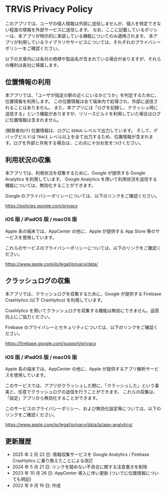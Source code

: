 # TRViS Privacy Policy

このアプリでは、ユーザの個人情報は外部に送信しませんが、個人を特定できない程度の情報を外部サービスに送信します。
なお、ここに記載しているポリシーは、本アプリが明示的に実装している機能についてのみ適用されます。
本アプリが利用しているライブラリやサービスについては、それぞれのプライバシーポリシーをご確認ください。

以下の文章内には各社の商標や製品名が含まれている場合がありますが、それらの権利は各社に帰属します。

## 位置情報の利用

本アプリでは、「ユーザが指定の駅の近くにいるかどうか」を判定するために、位置情報を利用します。
この位置情報は全て端末内で処理され、外部に送信されることはありません。
また、本アプリには「ログを記録し、クラッシュ時に送信する」という機能がありますが、リリースビルドを利用していた場合はログに位置情報は含まれません。

(開発者向け)
位置情報は、ログに `DEBUG` レベルで出力しています。
そして、デバッグビルドは `TRACE` レベル以上を全て出力するため、位置情報が含まれます。ログを外部と共有する場合は、この点に十分お気をつけください。

## 利用状況の収集

本アプリでは、利用状況を収集するために、Google が提供する Google Analytics を利用しています。
Google Analytics を用いて利用状況を送信する機能については、無効化することができます。

Google のプライバシーポリシーについては、以下のリンクをご確認ください。

https://policies.google.com/privacy

### iOS 版 / iPadOS 版 / macOS 版

Apple 系の端末では、AppCenter の他に、Apple が提供する App Store 等のサービスを使用しています。

これらのサービスのプライバシーポリシーについては、以下のリンクをご確認ください。

https://www.apple.com/jp/legal/privacy/data/

## クラッシュログの収集

本アプリでは、クラッシュログを収集するために、Google が提供する Firebase Crashlytics (以下 Crashlytics) を利用しています。

Crashlytics を用いてクラッシュログを収集する機能は無効にできません。品質向上にご協力ください。

Firebase のプライバシーとセキュリティについては、以下のリンクをご確認ください。

https://firebase.google.com/support/privacy

### iOS 版 / iPadOS 版 / macOS 版

Apple 系の端末では、AppCenter の他に、Apple が提供するアプリ解析サービスを使用しています。

このサービスでは、アプリがクラッシュした際に、「クラッシュした」という事実と、任意でクラッシュログの送信を行うことができます。
これらの収集は、「設定」アプリから無効化することができます。

このサービスのプライバシーポリシー、および無効化設定等については、以下のリンクをご確認ください。

https://www.apple.com/jp/legal/privacy/data/ja/app-analytics/

## 更新履歴

- 2025 年 2 月 22 日: 情報収集サービスを Google Analytics / Firebase Crashlytics に乗り換えたことによる改訂
- 2024 年 5 月 21 日: リンクを踏めない不具合に関する注意書きを削除
- 2023 年 10 月 26 日: AppCenter 導入に伴い更新 (ついでに位置情報についても明記)
- 2022 年 9 月 16 日: 作成
